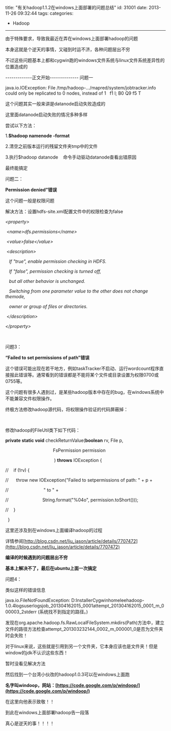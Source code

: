 title: "有关hadoop1.1.2在windows上面部署的问题总结"
id: 31001
date: 2013-11-26 09:32:44
tags: 
categories: 
- Hadoop
---

由于特殊要求，导致我最近在弄在windows上面部署hadoop的问题

本身这就是个逆天的事情，又碰到时运不济，各种问题层出不穷

不过这些问题基本上都和cygwin跑的windows文件系统与linux文件系统差异性的位置造成的

-------------正文开始--------------
问题一

java.io.IOException: File /tmp/hadoop-.../mapred/system/jobtracker.info could only be replicated to 0 nodes, instead of 1&nbsp;&nbsp;&nbsp;f1 l; B0 Q9 f5 T

这个问题其实一般来讲是datanode启动失败造成的&nbsp;

这里面datanode启动失败的情况多种多样

尝试以下方法：

1.**$hadoop namenode -format&nbsp;**

2.清空之前版本运行的残留文件夹tmp中的文件

3.执行$hadoop datanode &nbsp; &nbsp;命令手动驱动datanode查看出错原因

最终能搞定

问题二：

**Permission denied&rdquo;错误**

这个问题一般是权限问题

解决方法：设置hdfs-site.xml配置文件中的权限检查为false

_&lt;property&gt;_

_&nbsp;&lt;name&gt;dfs.permissions&lt;/name&gt;_

_&nbsp;&lt;value&gt;false&lt;/value&gt;_

_&nbsp;&lt;description&gt;_

_&nbsp;&nbsp;&nbsp;If "true", enable permission checking in HDFS._

_&nbsp;&nbsp;&nbsp;If "false", permission checking is turned off,_

_&nbsp;&nbsp;&nbsp;but all other behavior is unchanged._

_&nbsp;&nbsp;&nbsp;Switching from one parameter value to the other does not change themode,_

_&nbsp;&nbsp;&nbsp;owner or group of files or directories._

_&nbsp;&lt;/description&gt;_

_&lt;/property&gt;_

&nbsp;

问题3：

**&ldquo;Failed to set permissions of path&rdquo;错误**

这个错误可能出现在若干地方，例如taskTracker不启动、运行wordcount程序直接报此错误等。通常看到的错误都是不能将某个文件或目录设置为权限0700或0755等。

这个问题有很多人遇到过，是某些hadoop版本中存在的bug，在windows系统中不能兼容文件权限操作。

终极方法修改hadoop源代码，将权限操作验证的代码屏蔽掉：

&nbsp;

修改hadoop的FileUtil类下如下代码：

**private&nbsp;static&nbsp;void**&nbsp;checkReturnValue(**boolean**&nbsp;rv, File p,

&nbsp;&nbsp;&nbsp;&nbsp;&nbsp;&nbsp;&nbsp;&nbsp;&nbsp;&nbsp;&nbsp;&nbsp;&nbsp;&nbsp;&nbsp;&nbsp;&nbsp;&nbsp;&nbsp;&nbsp;&nbsp;&nbsp;&nbsp;&nbsp;&nbsp;&nbsp;&nbsp;&nbsp;&nbsp;&nbsp;&nbsp;&nbsp;&nbsp;&nbsp;&nbsp;&nbsp;&nbsp;&nbsp;FsPermission permission

&nbsp;&nbsp;&nbsp;&nbsp;&nbsp;&nbsp;&nbsp;&nbsp;&nbsp;&nbsp;&nbsp;&nbsp;&nbsp;&nbsp;&nbsp;&nbsp;&nbsp;&nbsp;&nbsp;&nbsp;&nbsp;&nbsp;&nbsp;&nbsp;&nbsp;&nbsp;&nbsp;&nbsp;&nbsp;&nbsp;&nbsp;&nbsp;&nbsp;&nbsp;&nbsp;&nbsp;&nbsp;&nbsp; )&nbsp;**throws**&nbsp;IOException {

//&nbsp;&nbsp;&nbsp; if (!rv) {

//&nbsp;&nbsp;&nbsp;&nbsp;&nbsp; throw new IOException("Failed to setpermissions of path: " + p +

//&nbsp;&nbsp;&nbsp;&nbsp;&nbsp;&nbsp;&nbsp;&nbsp;&nbsp;&nbsp;&nbsp;&nbsp;&nbsp;&nbsp;&nbsp;&nbsp;&nbsp;&nbsp;&nbsp;&nbsp;&nbsp;&nbsp;&nbsp;&nbsp;&nbsp;&nbsp;&nbsp; " to " +

//&nbsp;&nbsp;&nbsp;&nbsp;&nbsp;&nbsp;&nbsp;&nbsp;&nbsp;&nbsp;&nbsp;&nbsp;&nbsp;&nbsp;&nbsp;&nbsp;&nbsp;&nbsp;&nbsp;&nbsp;&nbsp;&nbsp;&nbsp;&nbsp;&nbsp;&nbsp;&nbsp;String.format("%04o", permission.toShort()));

//&nbsp;&nbsp;&nbsp; }

&nbsp; }

这里还涉及到在windows上面编译hadoop的过程

详情参阅[http://blog.csdn.net/liu_jason/article/details/7707472](http://blog.csdn.net/liu_jason/article/details/7707472)

**编译的时候遇到的问题层出不穷**

**基本上解决不了，最后在ubuntu上面一次搞定**

问题4：

类似这样的错误信息

java.io.FileNotFoundException: D:InstallerCygwinhomeleehadoop-1.0.4logsuserlogsjob_201304162015_0001attempt_201304162015_0001_m_000003_2stderr (系统找不到指定的路径。)&nbsp;

发现在org.apache.hadoop.fs.RawLocalFileSystem.mkdirs(Path)方法中，建立文件的路径方法检查attempt_201303232144_0002_m_000001_0是否为文件夹时会失败！&nbsp;

对于linux来说，这些就是引用到另一个文件夹，它本身应该也是文件夹！但是window的jdk不认识这些东西！&nbsp;

暂时没看见解决方法

然后找到一个台湾小伙改的hadoop1.0.3可以在windows上面跑

**名字叫windoop，网站：[https://code.google.com/p/windoop/](https://code.google.com/p/windoop/)**

在这里向他表示致敬！！

到此在windows上面部署hadoop告一段落

真心是逆天的事！！！！

&nbsp;

&nbsp;